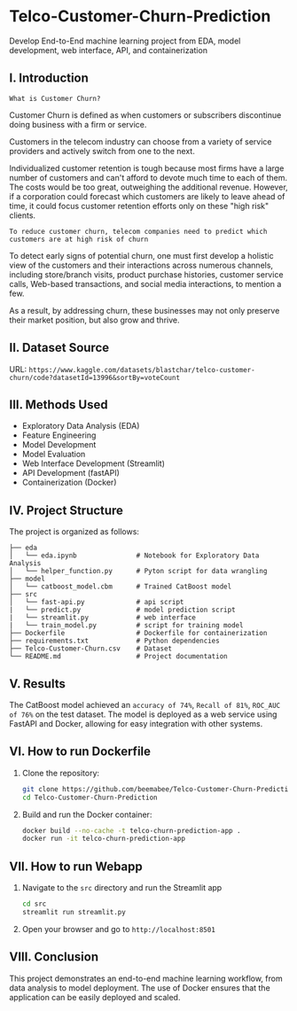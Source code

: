 # Telco-Customer-Churn-Prediction
Develop End-to-End machine learning project from EDA, model development, web interface, API, and containerization

## I. Introduction
`What is Customer Churn?`

Customer Churn is defined as when customers or subscribers discontinue doing business with a firm or service. 

Customers in the telecom industry can choose from a variety of service providers and actively switch from one to the next.

Individualized customer retention is tough because most firms have a large number of customers and can't afford to devote much time to each of them. The costs would be too great, outweighing the additional revenue. However, if a corporation could forecast which customers are likely to leave ahead of time, it could focus customer retention efforts only on these "high risk" clients.

`To reduce customer churn, telecom companies need to predict which customers are at high risk of churn`

To detect early signs of potential churn, one must first develop a holistic view of the customers and their interactions across numerous channels, including store/branch visits, product purchase histories, customer service calls, Web-based transactions, and social media interactions, to mention a few.

As a result, by addressing churn, these businesses may not only preserve their market position, but also grow and thrive.

## II. Dataset Source
URL: `https://www.kaggle.com/datasets/blastchar/telco-customer-churn/code?datasetId=13996&sortBy=voteCount`

## III. Methods Used
- Exploratory Data Analysis (EDA)
- Feature Engineering
- Model Development
- Model Evaluation
- Web Interface Development (Streamlit)
- API Development (fastAPI)
- Containerization (Docker)

## IV. Project Structure
The project is organized as follows:
```
├── eda
│   └── eda.ipynb               # Notebook for Exploratory Data Analysis
│   └── helper_function.py      # Pyton script for data wrangling
├── model
│   └── catboost_model.cbm      # Trained CatBoost model
├── src
│   └── fast-api.py             # api script
|   └── predict.py              # model prediction script
|   └── streamlit.py            # web interface
|   └── train_model.py          # script for training model
├── Dockerfile                  # Dockerfile for containerization
├── requirements.txt            # Python dependencies
├── Telco-Customer-Churn.csv    # Dataset
└── README.md                   # Project documentation
```

## V. Results
The CatBoost model achieved an `accuracy of 74%`, `Recall of 81%`, `ROC_AUC of 76%` on the test dataset. The model is deployed as a web service using FastAPI and Docker, allowing for easy integration with other systems.

## VI. How to run Dockerfile
1. Clone the repository:
   ```sh
   git clone https://github.com/beemabee/Telco-Customer-Churn-Prediction.git
   cd Telco-Customer-Churn-Prediction
   ```
2. Build and run the Docker container:
   ```sh
   docker build --no-cache -t telco-churn-prediction-app .
   docker run -it telco-churn-prediction-app
   ```
## VII. How to run Webapp
1. Navigate to the `src` directory and run the Streamlit app
   ```sh
   cd src
   streamlit run streamlit.py
   ```
2. Open your browser and go to `http://localhost:8501`
   
## VIII. Conclusion
This project demonstrates an end-to-end machine learning workflow, from data analysis to model deployment. The use of Docker ensures that the application can be easily deployed and scaled.
